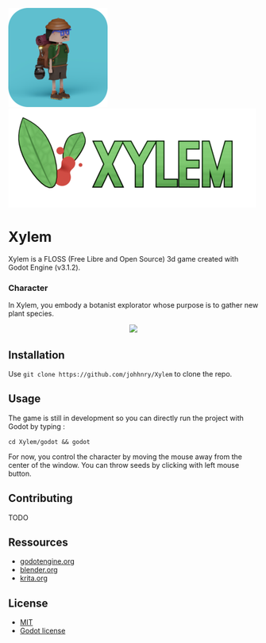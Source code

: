 ![Xylem logo](img/xylem_botanist_render_2_large_crop.png)
![Xylem logo](img/xylem_logo.png)

# Xylem
Xylem is a FLOSS (Free Libre and Open Source) 3d game created with Godot Engine (v3.1.2).

### Character
In Xylem, you embody a botanist explorator whose purpose is to gather new plant species.

<p align="center">
  <img src="img/GIF_botanist_turn_table_animations.gif">
</p>

## Installation
Use `git clone https://github.com/johhnry/Xylem` to clone the repo.

## Usage
The game is still in development so you can directly run the project with Godot by typing : 

```
cd Xylem/godot && godot
```

For now, you control the character by moving the mouse away from the center of the window. 
You can throw seeds by clicking with left mouse button.

## Contributing
TODO

## Ressources
* [godotengine.org](https://godotengine.org)
* [blender.org](https://blender.org)
* [krita.org](https://krita.org)

## License
* [MIT](https://choosealicense.com/licenses/mit/)
* [Godot license](https://godotengine.org/license)
